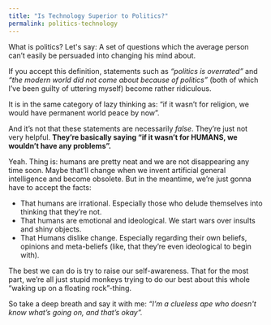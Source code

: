```yaml
---
title: "Is Technology Superior to Politics?"
permalink: politics-technology
---
```


What is politics? Let's say: A set of questions which the average person can’t easily be persuaded into changing his mind about.

If you accept this definition, statements such as _“politics is overrated”_ and _“the modern world did not come about because of politics”_ (both of which I’ve been guilty of uttering myself) become rather ridiculous.

It is in the same category of lazy thinking as: “if it wasn’t for religion, we would have permanent world peace by now”.

And it’s not that these statements are necessarily _false_. They’re just not very helpful. **They’re basically saying “if it wasn’t for HUMANS, we wouldn’t have any problems”.**

Yeah. Thing is: humans are pretty neat and we are not disappearing any time soon. Maybe that’ll change when we invent artificial general intelligence and become obsolete. But in the meantime, we’re just gonna have to accept the facts:

* That humans are irrational. Especially those who delude themselves into thinking that they’re not.
* That humans are emotional and ideological. We start wars over insults and shiny objects.
* That Humans dislike change. Especially regarding their own beliefs, opinions and meta-beliefs (like, that they’re even ideological to begin with).

The best we can do is try to raise our self-awareness. That for the most part, we’re all just stupid monkeys trying to do our best about this whole “waking up on a floating rock”-thing.

So take a deep breath and say it with me: _“I’m a clueless ape who doesn't know what’s going on, and that’s okay”._
